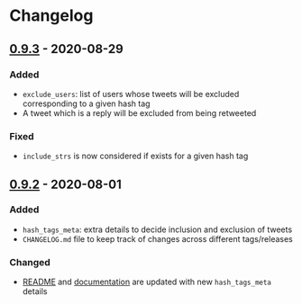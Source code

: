 # Changelog

## [0.9.3] - 2020-08-29

### Added

- `exclude_users`: list of users whose tweets will be excluded corresponding to a given hash tag 
- A tweet which is a reply will be excluded from being retweeted

### Fixed

- `include_strs` is now considered if exists for a given hash tag

## [0.9.2] - 2020-08-01

### Added

- `hash_tags_meta`: extra details to decide inclusion and exclusion of tweets
- `CHANGELOG.md` file to keep track of changes across different tags/releases

### Changed

- [README] and [documentation] are updated with new `hash_tags_meta` details

[0.9.3]: https://github.com/acrlakshman/twitter-bot-computational-fluids/compare/v0.9.3...v0.9.3
[0.9.2]: https://github.com/acrlakshman/twitter-bot-computational-fluids/compare/v0.9.1...v0.9.2
[documentation]: https://acrlakshman.github.io/twitter-bot-computational-fluids/
[README]: https://github.com/acrlakshman/twitter-bot-computational-fluids/blob/master/README.md
